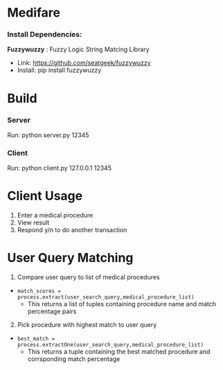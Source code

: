 # Medifare

### Install Dependencies:
**Fuzzywuzzy** : Fuzzy Logic String Matcing Library
- Link: https://github.com/seatgeek/fuzzywuzzy
- Install: pip install fuzzywuzzy

# Build
### Server
Run: python server.py 12345
### Client
Run: python client.py 127.0.0.1 12345

# Client Usage
1. Enter a medical procedure
2. View result
3. Respond y/n to do another transaction

# User Query Matching
1. Compare user query to list of medical procedures
- `match_scores = process.extract(user_search_query,medical_procedure_list)`
  - This returns a list of tuples containing procedure name and match percentage pairs
2. Pick procedure with highest match to user query
- `best_match = process.extractOne(user_search_query,medical_procedure_list)`
  - This returns a tuple containing the best matched procedure and corrsponding match percentage
